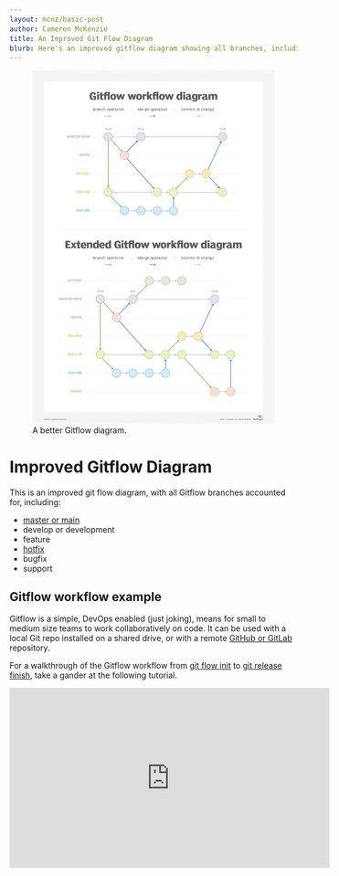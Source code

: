 ```yaml
---
layout: mcnz/basic-post
author: Cameron McKenzie
title: An Improved Git Flow Diagram
blurb: Here's an improved gitflow diagram showing all branches, including: master, main, develop, release, hotfix, support, bugfix and feature.
---
```



<figure class="figure">
  <img src="/assets/gitflow-diagram.png" alt="Git Flow Diagram" class="img-fluid mx-auto d-block img-thumbnail rounded ">
  <figcaption class="figure-caption">A better Gitflow diagram.</figcaption>
</figure>

# Improved Gitflow Diagram

This is an improved git flow diagram, with all Gitflow branches accounted for, including:

* [master or main](https://www.theserverside.com/feature/Why-GitHub-renamed-its-master-branch-to-main)
* develop or development
* feature
* [hotfix](https://www.theserverside.com/blog/Coffee-Talk-Java-News-Stories-and-Opinions/GitFlow-Hotfix-Branch-Example-Start-Finish)
* bugfix
* support


## Gitflow workflow example

Gitflow is a simple, DevOps enabled (just joking), means for small to medium size teams to work collaboratively on code. It can be used with a local Git repo installed on a shared drive, or with a remote [GitHub or GitLab](https://youtu.be/WQuxeEvaCxs) repository.

For a walkthrough of the Gitflow workflow from [git flow init](https://www.theserverside.com/blog/Coffee-Talk-Java-News-Stories-and-Opinions/init-Gitflow-example-workflow-tutorial) to [git release finish](https://www.theserverside.com/blog/Coffee-Talk-Java-News-Stories-and-Opinions/Gitflow-release-branch-process-start-finish), take a gander at the following tutorial. 

<div class="embed-responsive embed-responsive-16by9">
<iframe width="560" height="315" src="https://www.youtube.com/embed/d4cDLBFbekw" frameborder="0" allow="accelerometer; autoplay; clipboard-write; encrypted-media; gyroscope; picture-in-picture" allowfullscreen></iframe>
</div>
